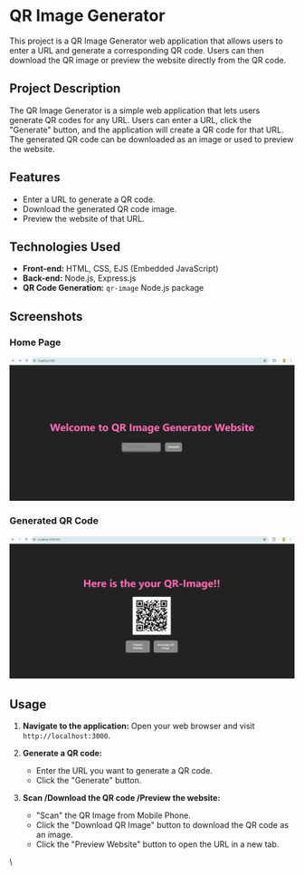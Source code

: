 # QR Image Generator

This project is a QR Image Generator web application that allows users to enter a URL and generate a corresponding QR code. Users can then download the QR image or preview the website directly from the QR code.

## Project Description

The QR Image Generator is a simple web application that lets users generate QR codes for any URL. Users can enter a URL, click the "Generate" button, and the application will create a QR code for that URL. The generated QR code can be downloaded as an image or used to preview the website.

## Features

- Enter a URL to generate a QR code.
- Download the generated QR code image.
- Preview the website of that URL.

## Technologies Used

- **Front-end:** HTML, CSS, EJS (Embedded JavaScript)
- **Back-end:** Node.js, Express.js
- **QR Code Generation:** `qr-image` Node.js package

## Screenshots

### Home Page
![Home Page](Images/Home%20Page.png)

### Generated QR Code
![Generated QR Code](Images/QR%20Page.png)

## Usage

1. **Navigate to the application:**
   Open your web browser and visit `http://localhost:3000`.

2. **Generate a QR code:**
   - Enter the URL you want to generate a QR code.
   - Click the "Generate" button.
   
3. **Scan /Download the QR code /Preview the website:**
   - "Scan" the QR Image from Mobile Phone.
   - Click the "Download QR Image" button to download the QR code as an image.
   - Click the "Preview Website" button to open the URL in a new tab.

\
